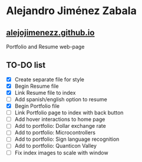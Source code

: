 # Alejandro Jiménez Zabala

## [alejojimenezz.github.io](alejojimenezz.github.io)

Portfolio and Resume web-page

## TO-DO list

- [X] Create separate file for style
- [X] Begin Resume file
- [X] Link Resume file to index
- [ ] Add spanish/english option to resume
- [X] Begin Portfolio file
- [ ] Link Portfolio page to index with back button
- [ ] Add hover interactions to home page
- [ ] Add to portfolio: Dollar exchange rate
- [ ] Add to portfolio: Microcontrollers
- [ ] Add to portfolio: Sign language recognition
- [ ] Add to portfolio: Quanticon Valley
- [ ] Fix index images to scale with window